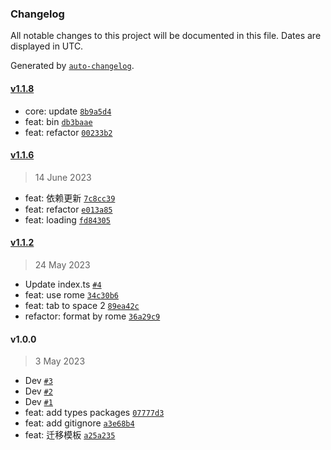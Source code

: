 ### Changelog

All notable changes to this project will be documented in this file. Dates are displayed in UTC.

Generated by [`auto-changelog`](https://github.com/CookPete/auto-changelog).

#### [v1.1.8](https://github.com/binghuis/create-hotpot/compare/v1.1.6...v1.1.8)

- core: update [`8b9a5d4`](https://github.com/binghuis/create-hotpot/commit/8b9a5d47470700ff80f6f0975ea621f746720961)
- feat: bin [`db3baae`](https://github.com/binghuis/create-hotpot/commit/db3baae5d3ea2538e9be40708e50cd66744283ca)
- feat: refactor [`00233b2`](https://github.com/binghuis/create-hotpot/commit/00233b24b1854677d9026d1abb7b4cdf3aa4f6b7)

#### [v1.1.6](https://github.com/binghuis/create-hotpot/compare/v1.1.2...v1.1.6)

> 14 June 2023

- feat: 依赖更新 [`7c8cc39`](https://github.com/binghuis/create-hotpot/commit/7c8cc39a4f8b1bbfb49199d353902254d31a4644)
- feat: refactor [`e013a85`](https://github.com/binghuis/create-hotpot/commit/e013a85c192d3db32ae92d0bcfc1e946e5a0bb3e)
- feat: loading [`fd84305`](https://github.com/binghuis/create-hotpot/commit/fd84305e6d62229510958bf9da2a9a3c23795714)

#### [v1.1.2](https://github.com/binghuis/create-hotpot/compare/v1.0.0...v1.1.2)

> 24 May 2023

- Update index.ts [`#4`](https://github.com/binghuis/create-hotpot/pull/4)
- feat: use rome [`34c30b6`](https://github.com/binghuis/create-hotpot/commit/34c30b6b04e31328117ba1e7d27a2c12225e9030)
- feat: tab to space 2 [`89ea42c`](https://github.com/binghuis/create-hotpot/commit/89ea42cf1c575139dffec923925eeacd13157096)
- refactor: format by rome [`36a29c9`](https://github.com/binghuis/create-hotpot/commit/36a29c94dd06494b4d777882f95fc11eb1c46d2b)

#### v1.0.0

> 3 May 2023

- Dev [`#3`](https://github.com/binghuis/create-hotpot/pull/3)
- Dev [`#2`](https://github.com/binghuis/create-hotpot/pull/2)
- Dev [`#1`](https://github.com/binghuis/create-hotpot/pull/1)
- feat: add types packages [`07777d3`](https://github.com/binghuis/create-hotpot/commit/07777d37761efd2acc5355369885554b922c7ad6)
- feat: add gitignore [`a3e68b4`](https://github.com/binghuis/create-hotpot/commit/a3e68b4e80376e8dcce43d7cfe29c0e40056468b)
- feat: 迁移模板 [`a25a235`](https://github.com/binghuis/create-hotpot/commit/a25a2358617a52762fa3e3b62faaf38430f6eb54)
